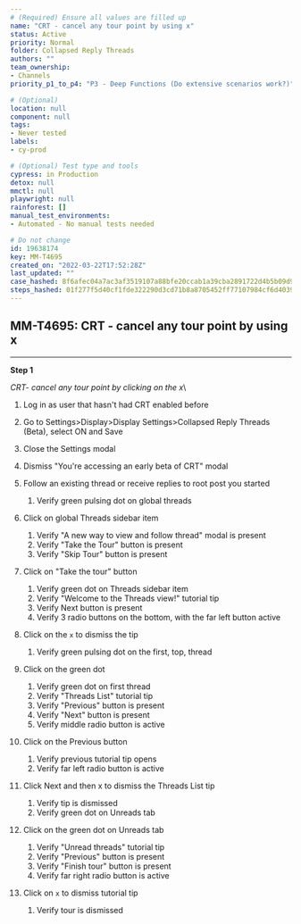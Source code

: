 ```yaml
---
# (Required) Ensure all values are filled up
name: "CRT - cancel any tour point by using x"
status: Active
priority: Normal
folder: Collapsed Reply Threads
authors: ""
team_ownership: 
- Channels
priority_p1_to_p4: "P3 - Deep Functions (Do extensive scenarios work?)"

# (Optional)
location: null
component: null
tags: 
- Never tested
labels: 
- cy-prod

# (Optional) Test type and tools
cypress: in Production
detox: null
mmctl: null
playwright: null
rainforest: []
manual_test_environments: 
- Automated - No manual tests needed

# Do not change
id: 19638174
key: MM-T4695
created_on: "2022-03-22T17:52:28Z"
last_updated: ""
case_hashed: 8f6afec04a7ac3af3519107a88bfe20ccab1a39cba2891722d4b5b09d9a71a42130d0ecb84f4f3f8172c784e9b04f554
steps_hashed: 01f277f5d40cf1fde322290d3cd71b8a8705452ff77107984cf6d4039ac6605634e6b6f0a104a12b8dc7a93bd3cd3c37
---
```


<!-- (Auto-generated) Based on frontmatter's "key" and "name" -->

## MM-T4695: CRT - cancel any tour point by using x

---

**Step 1**

_CRT- cancel any tour point by clicking on the x_\\

1. Log in as user that hasn't had CRT enabled before

2. Go to Settings>Display>Display Settings>Collapsed Reply Threads (Beta), select ON and Save

3. Close the Settings modal

4. Dismiss "You're accessing an early beta of CRT" modal

5. Follow an existing thread or receive replies to root post you started

   1. Verify green pulsing dot on global threads

6. Click on global Threads sidebar item

   1. Verify "A new way to view and follow thread" modal is present
   2. Verify "Take the Tour" button is present
   3. Verify "Skip Tour" button is present

7. Click on "Take the tour" button

   1. Verify green dot on Threads sidebar item
   2. Verify "Welcome to the Threads view!" tutorial tip
   3. Verify Next button is present
   4. Verify 3 radio buttons on the bottom, with the far left button active

8. Click on the `x` to dismiss the tip

   1. Verify green pulsing dot on the first, top, thread

9. Click on the green dot

   1. Verify green dot on first thread
   2. Verify "Threads List" tutorial tip
   3. Verify "Previous" button is present
   4. Verify "Next" button is present
   5. Verify middle radio button is active

10. Click on the Previous button

    1. Verify previous tutorial tip opens
    2. Verify far left radio button is active

11. Click Next and then x to dismiss the Threads List tip

    1. Verify tip is dismissed
    2. Verify green dot on Unreads tab

12. Click on the green dot on Unreads tab

    1. Verify "Unread threads" tutorial tip
    2. Verify "Previous" button is present
    3. Verify "Finish tour" button is present
    4. Verify far right radio button is active

13. Click on `x` to dismiss tutorial tip

    1. Verify tour is dismissed

